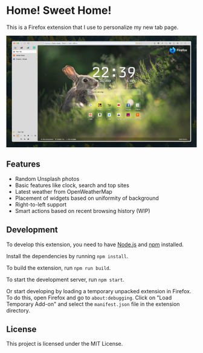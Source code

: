 # Home! Sweet Home!

This is a Firefox extension that I use to personalize my new tab page.

![Screenshot of the extension](./docs/screenshots/screenshot.jpeg)

## Features

 - Random Unsplash photos
 - Basic features like clock, search and top sites
 - Latest weather from OpenWeatherMap
 - Placement of widgets based on uniformity of background
 - Right-to-left support
 - Smart actions based on recent browsing history (WIP)

## Development

To develop this extension, you need to have [Node.js](https://nodejs.org/en/) and [npm](https://www.npmjs.com/) installed.

Install the dependencies by running `npm install`.

To build the extension, run `npm run build`.

To start the development server, run `npm start`.

Or start developing by loading a temporary unpacked extension in Firefox. To do this, open Firefox and go to `about:debugging`. Click on "Load Temporary Add-on" and select the `manifest.json` file in the extension directory.

## License

This project is licensed under the MIT License.
